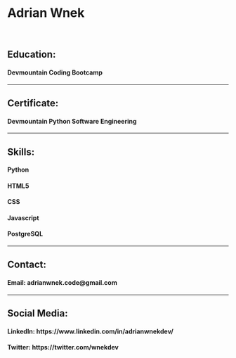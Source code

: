 <h1>Adrian Wnek</h1>
<br>
<h2>Education:</h2>
<h4>Devmountain Coding Bootcamp</h4>
<hr>
<h2>Certificate:</h2>
<h4>Devmountain Python Software Engineering</h4>
<hr>
<h2>Skills:</h2>
<h4>Python</h4>
<h4>HTML5</h4>
<h4>CSS</h4>
<h4>Javascript</h4>
<h4>PostgreSQL</h4>
<hr>
<h2>Contact:</h2>
<h4>Email: adrianwnek.code@gmail.com</h4>
<hr>
<h2>Social Media:</h2>
<h4>LinkedIn: https://www.linkedin.com/in/adrianwnekdev/</h4>
<h4>Twitter: https://twitter.com/wnekdev</h4>
<!---
AdrianWnek/AdrianWnek is a ✨ special ✨ repository because its `README.md` (this file) appears on your GitHub profile.
You can click the Preview link to take a look at your changes.
---></p>
